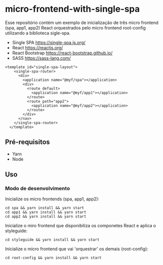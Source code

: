 # micro-frontend-with-single-spa

Esse repositório contém um exemplo de inicialização de três micro frontend
(spa, app1, app2) React orquestrados pelo micro frontend root-config utilizando
a biblioteca sigle-spa.

- Single SPA https://single-spa.js.org/
- React https://reactjs.org/
- React Bootstrap https://react-bootstrap.github.io/
- SASS https://sass-lang.com/

```
<template id="single-spa-layout">
    <single-spa-router>
      <div>
        <application name="@myf/spa"></application>
        <div>
          <route default>
            <application name="@myf/app1"></application>
          </route>
          <route path="app2">
            <application name="@myf/app2"></application>
          </route>
        </div>
      </nav>
    </single-spa-router>
  </template>
```

## Pré-requisitos

- Yarn
- Node

## Uso

### Modo de desenvolvimento

Inicialize os micro frontends (spa, app1, app2):
```
cd spa && yarn install && yarn start
cd app1 && yarn install && yarn start
cd app2 && yarn install && yarn start
```

Inicialize o miro frontend que disponibiliza os componetes React e aplica o styleguide:
```
cd styleguide && yarn install && yarn start
```

Inicialize o micro frontend que vai 'orquestrar' os demais (root-config):
```
cd root-config && yarn install && yarn start
```
